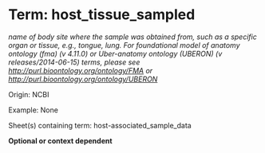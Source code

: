 # Term: host_tissue_sampled

*name of body site where the sample was obtained from, such as a specific organ or tissue, e.g., tongue, lung. For foundational model of anatomy ontology (fma) (v 4.11.0) or Uber-anatomy ontology (UBERON) (v releases/2014-06-15) terms, please see http://purl.bioontology.org/ontology/FMA or http://purl.bioontology.org/ontology/UBERON*

Origin: NCBI

Example: None

Sheet(s) containing term: host-associated_sample_data

**Optional or context dependent**